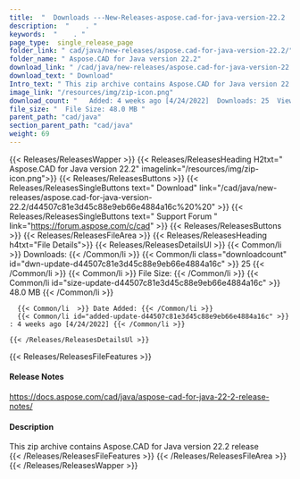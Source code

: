 ```yaml
---
title:  "  Downloads ---New-Releases-aspose.cad-for-java-version-22.2 . " 
description:  "    . " 
keywords:  "    . " 
page_type:  single_release_page
folder_link: " cad/java/new-releases/aspose.cad-for-java-version-22.2/"
folder_name: " Aspose.CAD for Java version 22.2"
download_link: " /cad/java/new-releases/aspose.cad-for-java-version-22.2/d44507c81e3d45c88e9eb66e4884a16c"
download_text: " Download"
Intro_text: " This zip archive contains Aspose.CAD for Java version 22.2 release"
image_link: "/resources/img/zip-icon.png"
download_count: "   Added: 4 weeks ago [4/24/2022]  Downloads: 25  Views: 55"
file_size: "  File Size: 48.0 MB "
parent_path: "cad/java"
section_parent_path: "cad/java"
weight: 69
---
```


{{< Releases/ReleasesWapper >}}
  {{< Releases/ReleasesHeading H2txt=" Aspose.CAD for Java version 22.2" imagelink="/resources/img/zip-icon.png">}}
  {{< Releases/ReleasesButtons >}}
    {{< Releases/ReleasesSingleButtons text=" Download" link="/cad/java/new-releases/aspose.cad-for-java-version-22.2/d44507c81e3d45c88e9eb66e4884a16c%20%20" >}}
    {{< Releases/ReleasesSingleButtons text=" Support Forum " link="https://forum.aspose.com/c/cad" >}}
  {{< Releases/ReleasesButtons >}}
  {{< Releases/ReleasesFileArea >}}
    {{< Releases/ReleasesHeading h4txt="File Details">}}
    {{< Releases/ReleasesDetailsUl >}}
            {{< Common/li  >}} Downloads: {{< /Common/li >}} 
      {{< Common/li class="downloadcount" id="dwn-update-d44507c81e3d45c88e9eb66e4884a16c" >}} 25 {{< /Common/li >}} 
      {{< Common/li  >}} File Size: {{< /Common/li >}} 
      {{< Common/li id="size-update-d44507c81e3d45c88e9eb66e4884a16c" >}} 48.0 MB {{< /Common/li >}} 


      {{< Common/li  >}} Date Added: {{< /Common/li >}} 
      {{< Common/li id="added-update-d44507c81e3d45c88e9eb66e4884a16c" >}} : 4 weeks ago [4/24/2022] {{< /Common/li >}} 

    {{< /Releases/ReleasesDetailsUl >}}

  {{< Releases/ReleasesFileFeatures >}}
      <h4>Release Notes</h4><div><a href="https://docs.aspose.com/cad/java/aspose-cad-for-java-22-2-release-notes/">https://docs.aspose.com/cad/java/aspose-cad-for-java-22-2-release-notes/</a></div><h4>Description</h4><div class="HTMLDescription">This zip archive contains Aspose.CAD for Java version 22.2 release</div>
  {{< /Releases/ReleasesFileFeatures >}}
 {{< /Releases/ReleasesFileArea >}}
{{< /Releases/ReleasesWapper >}}


